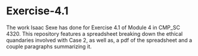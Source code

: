 # Exercise-4.1
The work Isaac Sexe has done for Exercise 4.1 of Module 4 in CMP_SC 4320.  This repository features a spreadsheet breaking down the ethical quandaries involved with Case 2, as well as, a pdf of the spreadsheet and a couple paragraphs summarizing it.
